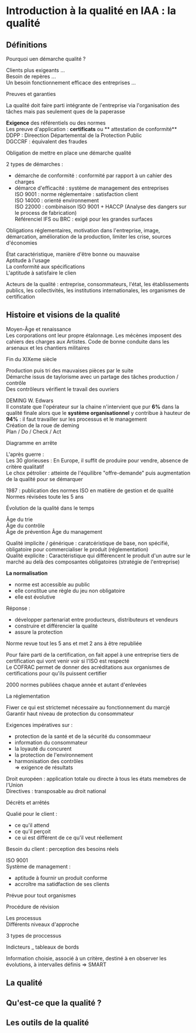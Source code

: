 # Introduction à la qualité en IAA : la qualité  

## Définitions 

Pourquoi uen démarche qualité ?  

Clients plus exigeants ...  
Besoin de repères ...  
Un besoin fonctionnement efficace des entreprises ...  

Preuves et garanties  

La qualité doit faire parti intégrante de l'entreprise via l'organisation des tâches mais pas seulement ques de la paperasse  

**Exigence** des référentiels ou des normes  
Les preuve d'application : **certificats** ou ** attestation de conformité**  
DDPP : Direection Départemental de la Protection Public  
DGCCRF : équivalent des fraudes  

Obligation de mettre en place une démarche qualité  

2 types de démarches :  

- démarche de conformité : conformité par rapport à un cahier des charges  
- démarce d'efficacité : système de management des entreprises  
ISO 9001 : norme réglementaire : satisfaction client  
ISO 14000 : orienté environnement  
ISO 22000 : combinaison ISO 9001 + HACCP (Analyse des dangers sur le process de fabrication)  
Référenciel IFS ou BRC : exigé pour les grandes surfaces  

Obligations réglementaires, motivation dans l'entreprise, image, démarcation, amélioration de la production, limiter les crise, sources d'économies  

État caractéristique, manière d'être bonne ou mauvaise  
Aptitude à l'usage  
La conformité aux spécifications  
L'aptitude à satisfaire le clien  

Acteurs de la qualité : entreprise, consommateurs, l'état, les établissements publics, les collectivités, les institutions internationales, les organismes de certification  

## Histoire et visions de la qualité  

Moyen-Âge et renaissance  
Les corporations ont leur propre étalonnage. Les mécènes imposent des cahiers des charges aux Artistes. Code de bonne conduite dans les arsenaux et les chantiers militaires  

Fin du XIXeme siècle  

Production puis tri des mauvaises pièces par le suite  
Démarche issus de taylorisme avec un partage des tâches production / contrôle  
Des contrôleurs vérifient le travail des ouvriers  

DEMING W. Edwars  
Il constate que l'opérateur sur la chaine n'intervient que pur **6%** dans la qualité finale alors que le **système organisationnel** y contribue à hauteur de **94%** : il faut travailler sur les processus et le management  
Création de la roue de deming  
Plan / Do / Check / Act  

Diagramme en arrête  

L'après guerre :  
Les 30 glorieuses : En Europe, il suffit de produire pour vendre, absence de critère qualitatif  
Le chox pétrolier : atteinte de l'équilibre "offre-demande" puis augmentation de la qualité pour se démarquer  

1987 : publication des normes ISO en matière de gestion et de qualité  
Normes révisées toute les 5 ans  

Évolution de la qualité dans le temps  

Âge du trie  
Âge du contrôle  
Âge de prévention 
Âge du management  

Qualité implicite / générique : caratcéristique de base, non spécifié, obligatoire pour commercialiser le produit (réglementation)  
Qualité explicite : Caractéristique qui différencent le produit d'un autre sur le marché au delà des composantes obligatoires (stratégie de l'entreprise)  

**La normalisation**   
- norme est accessible au public  
- elle constitue une règle du jeu non obligatoire  
- elle est évolutive  

Réponse :  
- développer partenariat entre producteurs, distributeurs et vendeurs  
- construire et différencier la qualité  
- assure la protection  

Norme revue tout les 5 ans et met 2 ans à être republiée  

Pour faire parti de la certification, on fait appel à une entreprise tiers de certification qui vont venir voir si l'ISO est respecté  
Le COFRAC permet de donner des acréditations aux organismes de certifications pour qu'ils puissent certifier  

2000 normes publiées chaque année et autant d'enlevées  

La réglementation  

Fiwer ce qui est strictemet nécessaire au fonctionnement du marcjé  
Garantir haut niveau de protection du consommateur  

Exigences impératives sur :  
- protection de la santé et de la sécurité du consommaeur  
- information du consommateur  
- la loyauté du concurent  
- la protection de l'environnement  
- harmonisation des contrôles  
=> exigence de résultats  

Droit européen : application totale ou directe à tous les états memebres de l'Union  
Directives : transposable au droit national  

Décrêts et arrêtés  

Qualié pour le client :  

- ce qu'il attend  
- ce qu'il perçoit  
- ce ui est différent de ce qu'il veut réellement  

Besoin du client : perception des besoins réels  

ISO 9001  
Système de management :  
- aptitude à fournir un produit conforme  
- accroître ma satidfaction de ses clients  

Prévue pour tout organismes

Procédure de révision  
 
Les processus  
Différents niveaux d'approche  

3 types de proccessus  

Indicteurs _ tableaux de bords  

Information choisie, associé à un critère, destiné à en observer les évolutions, à intervalles définis => SMART  



## La qualité  

## Qu'est-ce que la qualité ?

## Les outils de la qualité  

